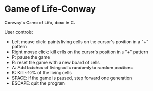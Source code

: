 # Game of Life-Conway

Conway's Game of Life, done in C.

User controls:<br>
  * Left mouse click: paints living cells on the cursor's position in a "+" pattern<br>
  * Right mouse click: kill cells on the cursor's position in a "+" pattern<br>
  * P: pause the game<br>
  * R: reset the game with a new board of cells<br>
  * A: Add batches of living cells randomly to random positions<br>
  * K: Kill ~10% of the living cells<br>
  * SPACE: if the game is paused, step forward one generation<br>
  * ESCAPE: quit the program<br>

